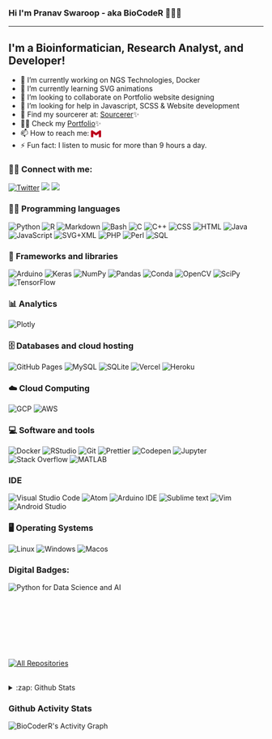 ### Hi I'm Pranav Swaroop - aka BioCodeR 👋👨‍💻
____
## I'm a Bioinformatician, Research Analyst, and Developer!

- 🔭 I’m currently working on NGS Technologies, Docker
- 🌱 I’m currently learning SVG animations
- 👯 I’m looking to collaborate on Portfolio website designing
- 🤔 I’m looking for help in Javascript, SCSS & Website development
- 💬 Find my sourcerer at: [Sourcerer](https://sourcerer.io/biocoderr)✨
- :man_technologist: Check my [Portfolio](https://biocoderr.github.io/)✨
- 📫 How to reach me: <a href="mailto:pranav5goud@gmail.com"><img alt="GMail" align="center" width="20" height="18" src="assets/gmail.svg"/></a>
- ⚡ Fun fact: I listen to music for more than 9 hours a day.


### :raising_hand_man: Connect with me:
<p align="left">
   <a href="https://twitter.com/im_pranavgundla"><img alt="Twitter" title="Twitter" src="https://img.shields.io/badge/-Twitter-1DA1F2?style=for-the-badge&logo=twitter&logoColor=white"/></a>
   <a href="https://linkedin.com/in/pranavswaroopgundla/"><img src="https://img.shields.io/badge/linkedin-%230077B5.svg?&style=for-the-badge&logo=linkedin&logoColor=white"></a>
   <a href="https://www.instagram.com/pranav_swaroop_g/"><img src="https://img.shields.io/badge/instagram-%23E4405F.svg?&amp;style=for-the-badge&amp;logo=instagram&amp;logoColor=white"></a>
   </p> 

### 👨‍💻 Programming languages
<p>
   <img alt="Python" src="https://img.shields.io/badge/Python%20-%2314354C.svg?logo=python&logoColor=white">
   <img alt="R" src="https://img.shields.io/badge/R-276DC3?style=flat&logo=r&logoColor=white">
   <img alt="Markdown" src="https://img.shields.io/badge/Markdown-%23000000.svg?logo=markdown&logoColor=white">
   <img alt="Bash" src="https://img.shields.io/badge/Bash%20-%23121011.svg?logo=gnu-bash&logoColor=white">
   <img alt="C" src="https://img.shields.io/badge/C%20-%232370ED.svg?logo=c&logoColor=white">
   <img alt="C++" src="https://img.shields.io/badge/C++%20-%2300599C.svg?logo=c%2B%2B&logoColor=white">
   <img alt="CSS" src="https://img.shields.io/badge/CSS%20-%231572B6.svg?logo=css3&logoColor=white">
   <img alt="HTML" src="https://img.shields.io/badge/HTML%20-%23E34F26.svg?logo=html5&logoColor=white">
   <img alt="Java" src="https://img.shields.io/badge/Java-%23007396.svg?logo=java&logoColor=white">
   <img alt="JavaScript" src="https://img.shields.io/badge/JavaScript%20-%23F7DF1E.svg?logo=javascript&logoColor=black">
   <img alt="SVG+XML" src="https://img.shields.io/badge/SVG%2BXML%20-%23e0982c.svg?logo=svg&logoColor=white">
   <img alt="PHP" src="https://img.shields.io/badge/PHP-%23777BB4.svg?logo=php&logoColor=white">
   <img alt="Perl" src="https://img.shields.io/badge/Perl-39457E?style=flat&logo=perl&logoColor=white">
   <img alt="SQL" src="https://img.shields.io/badge/SQL%20-%23025E8C.svg?logo=amazon-dynamodb&logoColor=white">
</p>

### 🧰 Frameworks and libraries

<p>
   <img alt="Arduino" src="https://img.shields.io/badge/-Arduino-00979D?logo=Arduino&logoColor=white">
   <img alt="Keras" src="https://img.shields.io/badge/Keras%20-%23D00000.svg?logo=Keras&logoColor=white">
   <img alt="NumPy" src="https://img.shields.io/badge/Numpy%20-%23013243.svg?logo=numpy&logoColor=white">
   <img alt="Pandas" src="https://img.shields.io/badge/Pandas%20-%23150458.svg?logo=pandas&logoColor=white">
   <img alt="Conda" src="https://img.shields.io/badge/Conda-342B029.svg?&style=flat&logo=anaconda&logoColor=white">
   <img alt="OpenCV" src="https://img.shields.io/badge/OpenCV-27338e?style=flat&logo=OpenCV&logoColor=white">
  <img alt="SciPy" src="https://img.shields.io/badge/Scipy-8CAAE6?style=flat&logo=SciPy&logoColor=white">
   <img alt="TensorFlow" src="https://img.shields.io/badge/TensorFlow%20-%23FF6F00.svg?logo=TensorFlow&logoColor=white">
</p>

### :bar_chart: Analytics
<p>
   <img alt="Plotly" src="https://img.shields.io/badge/Plotly-3F4F75?style=flat&logo=plotly&logoColor=white">
</p>

### 🗄️ Databases and cloud hosting
<p>  
   <img alt="GitHub Pages" src="https://img.shields.io/badge/GitHub%20Pages-%23327FC7.svg?logo=github&logoColor=white">
   <img alt="MySQL" src="https://img.shields.io/badge/MySQL-%2300f.svg?logo=mysql&logoColor=white">
   <img alt="SQLite" src ="https://img.shields.io/badge/SQLite-%2307405e.svg?logo=sqlite&logoColor=white">
   <img alt="Vercel" src="https://img.shields.io/badge/Vercel%20-%23000000.svg?logo=vercel&logoColor=white">
   <img alt="Heroku" src="https://img.shields.io/badge/-Heroku-430098?style=flat&amp;logo=heroku&amp;logoColor=white">
</p>

### :cloud: Cloud Computing
<p>
   <img alt="GCP" src="https://img.shields.io/badge/-Google_Cloud_Platform-1a73e8?style=flat&amp;logo=google-cloud&amp;logoColor=white">
   <img alt="AWS" src="https://img.shields.io/badge/Amazon_AWS-232F3E?style=flat&logo=amazon-aws&logoColor=white">
</p>

### 💻 Software and tools
<p>
   <img alt="Docker" src="https://img.shields.io/badge/-Docker-46a2f1?style=flat&amp;logo=docker&amp;logoColor=white">
   <img alt="RStudio" src="https://img.shields.io/badge/RStudio-75AADB?style=flat&logo=RStudio&logoColor=white&logoWidth=20">
   <img alt="Git" src="https://img.shields.io/badge/Git%20-%23F05033.svg?logo=git&logoColor=white">
   <img alt="Prettier" src="https://img.shields.io/badge/-Prettier-F7B93E?style=flat&amp;logo=prettier&amp;logoColor=white"> 
   <img alt="Codepen" src="https://img.shields.io/badge/Codepen-000000.svg?logo=codepen&logoColor=white">
   <img alt="Jupyter" src="https://img.shields.io/badge/Jupyter%20-%23F37626.svg?logo=Jupyter&logoColor=white">
   <img alt="Stack Overflow" src="https://img.shields.io/badge/-Stack%20Overflow-FE7A16?logo=stack-overflow&logoColor=white">
   <img alt="MATLAB" src="https://img.shields.io/badge/Mathworks-0076A8?style=flat&logo=mathworks&logoColor=white">
   
</p>

### IDE
<p>
   <img alt="Visual Studio Code" src="https://img.shields.io/badge/Visual%20Studio%20Code-0078d7.svg?logo=visual-studio-code&logoColor=white">
   <img alt="Atom" src="https://img.shields.io/badge/Atom-66595C?style=flat&logo=Atom&logoColor=white">
   <img alt="Arduino IDE" src="https://img.shields.io/badge/Arduino_IDE-00979D?style=flat&logo=arduino&logoColor=white">
   <img alt="Sublime text" src="https://img.shields.io/badge/sublime_text-%23575757.svg?&style=flat&logo=sublime-text&logoColor=important">
   <img alt="Vim" src="https://img.shields.io/badge/VIM-%2311AB00.svg?&style=flat&logo=vim&logoColor=white">
   <img alt="Android Studio" src="https://img.shields.io/badge/Android%20Studio-008678.svg?logo=android-studio&amp;logoColor=white">
   
</p>

### :desktop_computer:	Operating Systems

<p>
<img alt="Linux" src="https://img.shields.io/badge/Linux-FCC624?style=flat&logo=linux&logoColor=white">
<img alt="Windows" src="https://img.shields.io/badge/Windows-0078D6?style=flat&logo=windows&logoColor=white">
<img alt="Macos" src="https://img.shields.io/badge/macOS-000000?style=flat&logo=macos&logoColor=white">
</p>

### Digital Badges:
<p>
<img align="left" alt="Python for Data Science and AI" src="https://github.com/BioCoderR/BioCoderR/blob/master/python-for-data-science-and-ai.png" /></p>
<br/>
<br/>
<br/>
<br/>
<br/>
<br/>
<br/>

<br/>
<p align="left">
  <a href="https://github.com/BioCoderR?tab=repositories"><img alt="All Repositories" title="All Repositories" src="https://img.shields.io/badge/-All%20Repos-2962FF?style=for-the-badge&logo=koding&logoColor=white" /></a>
  </p>
  <br/>
<details>
  <summary>:zap: Github Stats</summary><br>

<p align="left"> <a href="https://github.com/ryo-ma/github-profile-trophy"><img src="https://github-profile-trophy.vercel.app/?username=biocoderr" alt="biocoderr" /></a> </p>
  <img align="left" alt="pranavswaroopgundla's Github Stats" src="https://github-readme-stats-pranavnew.vercel.app/api?username=BioCoderR&count_private=true&show_icons=true&hide_border=true&theme=vue" />
<img align="left" alt="pranavswaroopgundla's Github Stats" src="https://github-readme-stats-pranavnew.vercel.app/api/top-langs/?username=BioCoderR&hide=typescript&theme=react" />
<p><img align="center" src="https://github-readme-streak-stats.herokuapp.com/?user=biocoderr&theme=highcontrast" alt="biocoderr" /></p>
</details>

### Github Activity Stats
<img alt="BioCoderR's Activity Graph" src="https://safe-plateau-55407.herokuapp.com/graph?username=BioCoderR&theme=react-dark">
